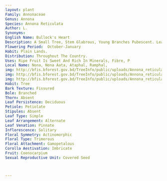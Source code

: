 ```yaml
---
layout: plant
Family: Annonaceae
Genus: Annona
Species: Annona Reticulata
Author: L.
Synonyms: 
English Name: Bullock's Heart
Description: A Small Tree, Stem Glabrous, Young Branches Pubescent. Leaves With 1.2-1.5 Cm Long Petiole, Lamina 13.5-17.0 Ã— 2.5-4.5 Cm, Lanceolate To Oblanceolate, Base Rounded To Cuneate, Apex Acute To Acuminate, Glabrous Above, Sparsely Hairy Beneath, Young Leaves Densely Hairy On Both Surfaces. Inflorescence Leaf-opposed Or Extra Axillary, Usually 2-3 Flowered, Occasionally Branched. Bracts Caducous, Bracteoles Deltoid, Densely Hairy, Almost In The Middle Of Pedicel. Pedicel 2.5-3.0 Cm Long, Usually Pendant. Sepals Broadly Deltoid, Basally Connate, Pilose. Petals 6, Arranged In 2 Series, Outer Petals 17-19 Ã— 0.6-0.7 Cm, Ovate, Triquetrous, Obtuse, Basally Connate Within, Inner Petals Minute Or Absent. Stamens Numerous, 1-2 Mm Long, Linear, Filaments Half The Length Of Anther, Connective Tip Rounded. Carpels Numerous, Basally Connate, Ovary Pilose, Stigma Elongated. Fruit 10-15 Ã— 7.5-12.5 Cm, Sub-globose To Roughly Heart-shaped, Almost Smooth, Areoles Separated By Marked Reticulation But Tuberculate, Reddish-brown When Ripe, Pulp White Or Cream, Aromatic, Granular, Adhering Closely To The Seeds. Seeds Smooth, Black. 
Flowering Period:  October-January
Habit: Plain Lands.
Distribution: Throughout The Country.
Uses: Ripe Fruit Is Sweet And Rich In Minerals, Fibre, P
Local Name: Nona, Nona Aata, Ataphal, Ramphal, 
img: http://bfis.bforest.gov.bd/TreeInfo/public/uploads/Annona_reticulata.jpg
img: http://bfis.bforest.gov.bd/TreeInfo/public/uploads/Annona_reticulata1.jpg
img: http://bfis.bforest.gov.bd/TreeInfo/public/uploads/Annona_reticulata2.jpg
Habit: Tree
Bark Texture: Fissured
Bole: Branched
Thorn: Absent
Leaf Persistence: Deciduous
Petiole: Petiolate
Stipules: Absent
Leaf Type: Simple
Leaf Arrangement: Alternate
Leaf Venation: Pinnate
Inflorescence: Solitary
Floral Symmetry: Actinomorphic
Floral Type: Trimerous
Floral Attachment: Gamopetalous
Corolla Aestivation: Imbricate
Fruit: Coenocarpium
Sexual Reproductive Unit: Covered Seed



---
```



